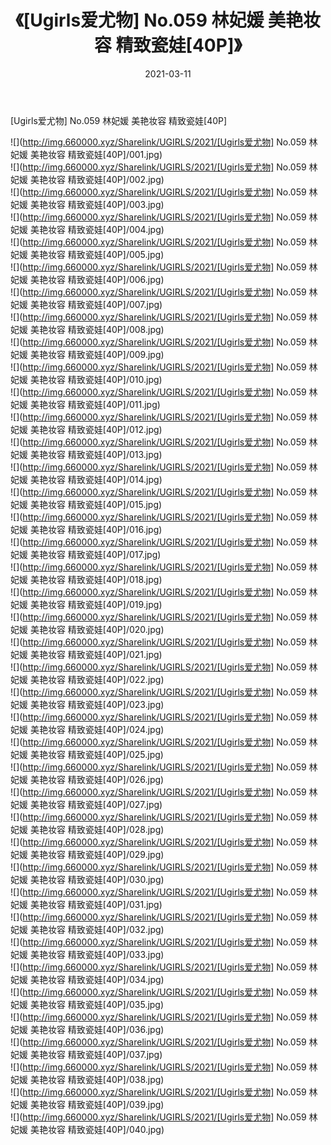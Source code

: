 ﻿---
layout: post
title:  《[Ugirls爱尤物] No.059 林妃媛 美艳妆容 精致瓷娃[40P]》
date:   2021-03-11
img: http://img.660000.xyz/Sharelink/UGIRLS/2021/[Ugirls爱尤物] No.059 林妃媛 美艳妆容 精致瓷娃[40P]/000.jpg
categories: [美女, 清纯, 唯美]
---

[Ugirls爱尤物] No.059 林妃媛 美艳妆容 精致瓷娃[40P]

  ![](http://img.660000.xyz/Sharelink/UGIRLS/2021/[Ugirls爱尤物] No.059 林妃媛 美艳妆容 精致瓷娃[40P]/001.jpg) <br> ![](http://img.660000.xyz/Sharelink/UGIRLS/2021/[Ugirls爱尤物] No.059 林妃媛 美艳妆容 精致瓷娃[40P]/002.jpg) <br> ![](http://img.660000.xyz/Sharelink/UGIRLS/2021/[Ugirls爱尤物] No.059 林妃媛 美艳妆容 精致瓷娃[40P]/003.jpg) <br> ![](http://img.660000.xyz/Sharelink/UGIRLS/2021/[Ugirls爱尤物] No.059 林妃媛 美艳妆容 精致瓷娃[40P]/004.jpg) <br> ![](http://img.660000.xyz/Sharelink/UGIRLS/2021/[Ugirls爱尤物] No.059 林妃媛 美艳妆容 精致瓷娃[40P]/005.jpg) <br> ![](http://img.660000.xyz/Sharelink/UGIRLS/2021/[Ugirls爱尤物] No.059 林妃媛 美艳妆容 精致瓷娃[40P]/006.jpg) <br> ![](http://img.660000.xyz/Sharelink/UGIRLS/2021/[Ugirls爱尤物] No.059 林妃媛 美艳妆容 精致瓷娃[40P]/007.jpg) <br> ![](http://img.660000.xyz/Sharelink/UGIRLS/2021/[Ugirls爱尤物] No.059 林妃媛 美艳妆容 精致瓷娃[40P]/008.jpg) <br> ![](http://img.660000.xyz/Sharelink/UGIRLS/2021/[Ugirls爱尤物] No.059 林妃媛 美艳妆容 精致瓷娃[40P]/009.jpg) <br> ![](http://img.660000.xyz/Sharelink/UGIRLS/2021/[Ugirls爱尤物] No.059 林妃媛 美艳妆容 精致瓷娃[40P]/010.jpg) <br> ![](http://img.660000.xyz/Sharelink/UGIRLS/2021/[Ugirls爱尤物] No.059 林妃媛 美艳妆容 精致瓷娃[40P]/011.jpg) <br> ![](http://img.660000.xyz/Sharelink/UGIRLS/2021/[Ugirls爱尤物] No.059 林妃媛 美艳妆容 精致瓷娃[40P]/012.jpg) <br> ![](http://img.660000.xyz/Sharelink/UGIRLS/2021/[Ugirls爱尤物] No.059 林妃媛 美艳妆容 精致瓷娃[40P]/013.jpg) <br> ![](http://img.660000.xyz/Sharelink/UGIRLS/2021/[Ugirls爱尤物] No.059 林妃媛 美艳妆容 精致瓷娃[40P]/014.jpg) <br> ![](http://img.660000.xyz/Sharelink/UGIRLS/2021/[Ugirls爱尤物] No.059 林妃媛 美艳妆容 精致瓷娃[40P]/015.jpg) <br> ![](http://img.660000.xyz/Sharelink/UGIRLS/2021/[Ugirls爱尤物] No.059 林妃媛 美艳妆容 精致瓷娃[40P]/016.jpg) <br> ![](http://img.660000.xyz/Sharelink/UGIRLS/2021/[Ugirls爱尤物] No.059 林妃媛 美艳妆容 精致瓷娃[40P]/017.jpg) <br> ![](http://img.660000.xyz/Sharelink/UGIRLS/2021/[Ugirls爱尤物] No.059 林妃媛 美艳妆容 精致瓷娃[40P]/018.jpg) <br> ![](http://img.660000.xyz/Sharelink/UGIRLS/2021/[Ugirls爱尤物] No.059 林妃媛 美艳妆容 精致瓷娃[40P]/019.jpg) <br> ![](http://img.660000.xyz/Sharelink/UGIRLS/2021/[Ugirls爱尤物] No.059 林妃媛 美艳妆容 精致瓷娃[40P]/020.jpg) <br> ![](http://img.660000.xyz/Sharelink/UGIRLS/2021/[Ugirls爱尤物] No.059 林妃媛 美艳妆容 精致瓷娃[40P]/021.jpg) <br> ![](http://img.660000.xyz/Sharelink/UGIRLS/2021/[Ugirls爱尤物] No.059 林妃媛 美艳妆容 精致瓷娃[40P]/022.jpg) <br> ![](http://img.660000.xyz/Sharelink/UGIRLS/2021/[Ugirls爱尤物] No.059 林妃媛 美艳妆容 精致瓷娃[40P]/023.jpg) <br> ![](http://img.660000.xyz/Sharelink/UGIRLS/2021/[Ugirls爱尤物] No.059 林妃媛 美艳妆容 精致瓷娃[40P]/024.jpg) <br> ![](http://img.660000.xyz/Sharelink/UGIRLS/2021/[Ugirls爱尤物] No.059 林妃媛 美艳妆容 精致瓷娃[40P]/025.jpg) <br> ![](http://img.660000.xyz/Sharelink/UGIRLS/2021/[Ugirls爱尤物] No.059 林妃媛 美艳妆容 精致瓷娃[40P]/026.jpg) <br> ![](http://img.660000.xyz/Sharelink/UGIRLS/2021/[Ugirls爱尤物] No.059 林妃媛 美艳妆容 精致瓷娃[40P]/027.jpg) <br> ![](http://img.660000.xyz/Sharelink/UGIRLS/2021/[Ugirls爱尤物] No.059 林妃媛 美艳妆容 精致瓷娃[40P]/028.jpg) <br> ![](http://img.660000.xyz/Sharelink/UGIRLS/2021/[Ugirls爱尤物] No.059 林妃媛 美艳妆容 精致瓷娃[40P]/029.jpg) <br> ![](http://img.660000.xyz/Sharelink/UGIRLS/2021/[Ugirls爱尤物] No.059 林妃媛 美艳妆容 精致瓷娃[40P]/030.jpg) <br> ![](http://img.660000.xyz/Sharelink/UGIRLS/2021/[Ugirls爱尤物] No.059 林妃媛 美艳妆容 精致瓷娃[40P]/031.jpg) <br> ![](http://img.660000.xyz/Sharelink/UGIRLS/2021/[Ugirls爱尤物] No.059 林妃媛 美艳妆容 精致瓷娃[40P]/032.jpg) <br> ![](http://img.660000.xyz/Sharelink/UGIRLS/2021/[Ugirls爱尤物] No.059 林妃媛 美艳妆容 精致瓷娃[40P]/033.jpg) <br> ![](http://img.660000.xyz/Sharelink/UGIRLS/2021/[Ugirls爱尤物] No.059 林妃媛 美艳妆容 精致瓷娃[40P]/034.jpg) <br> ![](http://img.660000.xyz/Sharelink/UGIRLS/2021/[Ugirls爱尤物] No.059 林妃媛 美艳妆容 精致瓷娃[40P]/035.jpg) <br> ![](http://img.660000.xyz/Sharelink/UGIRLS/2021/[Ugirls爱尤物] No.059 林妃媛 美艳妆容 精致瓷娃[40P]/036.jpg) <br> ![](http://img.660000.xyz/Sharelink/UGIRLS/2021/[Ugirls爱尤物] No.059 林妃媛 美艳妆容 精致瓷娃[40P]/037.jpg) <br> ![](http://img.660000.xyz/Sharelink/UGIRLS/2021/[Ugirls爱尤物] No.059 林妃媛 美艳妆容 精致瓷娃[40P]/038.jpg) <br> ![](http://img.660000.xyz/Sharelink/UGIRLS/2021/[Ugirls爱尤物] No.059 林妃媛 美艳妆容 精致瓷娃[40P]/039.jpg) <br> ![](http://img.660000.xyz/Sharelink/UGIRLS/2021/[Ugirls爱尤物] No.059 林妃媛 美艳妆容 精致瓷娃[40P]/040.jpg) <br>
